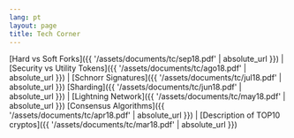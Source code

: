```yaml
---
lang: pt
layout: page
title: Tech Corner
---
```


[Hard vs Soft Forks]({{ '/assets/documents/tc/sep18.pdf' | absolute_url }}) | 
[Security vs Utility Tokens]({{ '/assets/documents/tc/ago18.pdf' | absolute_url }}) | [Schnorr Signatures]({{ '/assets/documents/tc/jul18.pdf' | absolute_url }})
[Sharding]({{ '/assets/documents/tc/jun18.pdf' | absolute_url }}) | [Lightning Network]({{ '/assets/documents/tc/may18.pdf' | absolute_url }})
[Consensus Algorithms]({{ '/assets/documents/tc/apr18.pdf' | absolute_url }}) | [Description of TOP10 cryptos]({{ '/assets/documents/tc/mar18.pdf' | absolute_url }})
